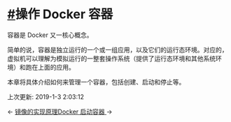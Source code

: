 # [#](https://funtl.com/zh/docs-docker/Docker-操作-Docker-容器.html#操作-docker-容器)操作 Docker 容器

容器是 Docker 又一核心概念。

简单的说，容器是独立运行的一个或一组应用，以及它们的运行态环境。对应的，虚拟机可以理解为模拟运行的一整套操作系统（提供了运行态环境和其他系统环境）和跑在上面的应用。

本章将具体介绍如何来管理一个容器，包括创建、启动和停止等。

上次更新: 2019-1-3 2:03:12

← [镜像的实现原理](https://funtl.com/zh/docs-docker/Docker-镜像的实现原理.html)[Docker 启动容器 ](https://funtl.com/zh/docs-docker/Docker-启动容器.html)→
